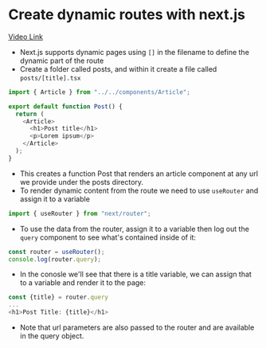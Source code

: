 # Create dynamic routes with next.js

[Video Link](https://egghead.io/lessons/next-js-create-dynamic-routes-with-next-js?pl=build-a-blog-with-next-js-typescript-emotion-and-netlify-adcc)

- Next.js supports dynamic pages using `[]` in the filename to define the dynamic part of the route
- Create a folder called posts, and within it create a file called `posts/[title].tsx`

```js
import { Article } from "../../components/Article";

export default function Post() {
  return (
    <Article>
      <h1>Post title</h1>
      <p>Lorem ipsum</p>
    </Article>
  );
}
```

- This creates a function Post that renders an article component at any url we provide under the posts directory.
- To render dynamic content from the route we need to use `useRouter` and assign it to a variable

```js
import { useRouter } from "next/router";
```

- To use the data from the router, assign it to a variable then log out the `query` component to see what's contained inside of it:

```js
const router = useRouter();
console.log(router.query);
```

- In the conosle we'll see that there is a title variable, we can assign that to a variable and render it to the page:

```js
const {title} = router.query
...
<h1>Post Title: {title}</h1>
```

- Note that url parameters are also passed to the router and are available in the query object.
